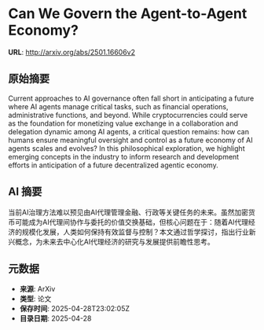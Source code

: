 # Can We Govern the Agent-to-Agent Economy?

**URL**: http://arxiv.org/abs/2501.16606v2

## 原始摘要

Current approaches to AI governance often fall short in anticipating a future
where AI agents manage critical tasks, such as financial operations,
administrative functions, and beyond. While cryptocurrencies could serve as the
foundation for monetizing value exchange in a collaboration and delegation
dynamic among AI agents, a critical question remains: how can humans ensure
meaningful oversight and control as a future economy of AI agents scales and
evolves? In this philosophical exploration, we highlight emerging concepts in
the industry to inform research and development efforts in anticipation of a
future decentralized agentic economy.


## AI 摘要

当前AI治理方法难以预见由AI代理管理金融、行政等关键任务的未来。虽然加密货币可能成为AI代理间协作与委托的价值交换基础，但核心问题在于：随着AI代理经济的规模化发展，人类如何保持有效监督与控制？本文通过哲学探讨，指出行业新兴概念，为未来去中心化AI代理经济的研究与发展提供前瞻性思考。

## 元数据

- **来源**: ArXiv
- **类型**: 论文
- **保存时间**: 2025-04-28T23:02:05Z
- **目录日期**: 2025-04-28
